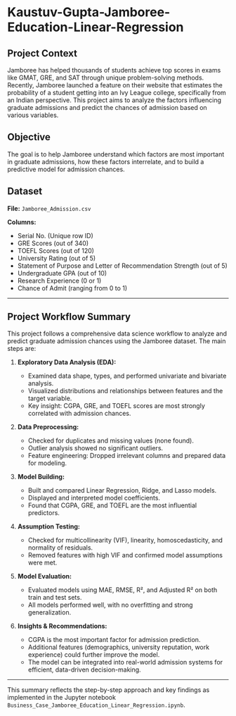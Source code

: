 # Kaustuv-Gupta-Jamboree-Education-Linear-Regression

## Project Context
Jamboree has helped thousands of students achieve top scores in exams like GMAT, GRE, and SAT through unique problem-solving methods. Recently, Jamboree launched a feature on their website that estimates the probability of a student getting into an Ivy League college, specifically from an Indian perspective. This project aims to analyze the factors influencing graduate admissions and predict the chances of admission based on various variables.

## Objective
The goal is to help Jamboree understand which factors are most important in graduate admissions, how these factors interrelate, and to build a predictive model for admission chances.


## Dataset
**File:** `Jamboree_Admission.csv`

**Columns:**
- Serial No. (Unique row ID)
- GRE Scores (out of 340)
- TOEFL Scores (out of 120)
- University Rating (out of 5)
- Statement of Purpose and Letter of Recommendation Strength (out of 5)
- Undergraduate GPA (out of 10)
- Research Experience (0 or 1)
- Chance of Admit (ranging from 0 to 1)

---

## Project Workflow Summary

This project follows a comprehensive data science workflow to analyze and predict graduate admission chances using the Jamboree dataset. The main steps are:

1. **Exploratory Data Analysis (EDA):**
   - Examined data shape, types, and performed univariate and bivariate analysis.
   - Visualized distributions and relationships between features and the target variable.
   - Key insight: CGPA, GRE, and TOEFL scores are most strongly correlated with admission chances.

2. **Data Preprocessing:**
   - Checked for duplicates and missing values (none found).
   - Outlier analysis showed no significant outliers.
   - Feature engineering: Dropped irrelevant columns and prepared data for modeling.

3. **Model Building:**
   - Built and compared Linear Regression, Ridge, and Lasso models.
   - Displayed and interpreted model coefficients.
   - Found that CGPA, GRE, and TOEFL are the most influential predictors.

4. **Assumption Testing:**
   - Checked for multicollinearity (VIF), linearity, homoscedasticity, and normality of residuals.
   - Removed features with high VIF and confirmed model assumptions were met.

5. **Model Evaluation:**
   - Evaluated models using MAE, RMSE, R², and Adjusted R² on both train and test sets.
   - All models performed well, with no overfitting and strong generalization.

6. **Insights & Recommendations:**
   - CGPA is the most important factor for admission prediction.
   - Additional features (demographics, university reputation, work experience) could further improve the model.
   - The model can be integrated into real-world admission systems for efficient, data-driven decision-making.

---

This summary reflects the step-by-step approach and key findings as implemented in the Jupyter notebook `Business_Case_Jamboree_Education_Linear_Regression.ipynb`.

